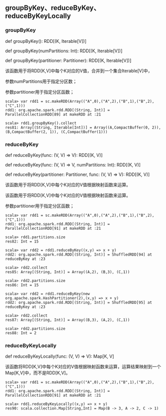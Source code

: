 ## groupByKey、reduceByKey、reduceByKeyLocally

### groupByKey

def groupByKey(): RDD[(K, Iterable[V])]

def groupByKey(numPartitions: Int): RDD[(K, Iterable[V])]

def groupByKey(partitioner: Partitioner): RDD[(K, Iterable[V])]

该函数用于将RDD[K,V]中每个K对应的V值，合并到一个集合Iterable[V]中，

参数numPartitions用于指定分区数；

参数partitioner用于指定分区函数；

```
scala> var rdd1 = sc.makeRDD(Array(("A",0),("A",2),("B",1),("B",2),("C",1)))
rdd1: org.apache.spark.rdd.RDD[(String, Int)] = ParallelCollectionRDD[89] at makeRDD at :21
 
scala> rdd1.groupByKey().collect
res81: Array[(String, Iterable[Int])] = Array((A,CompactBuffer(0, 2)), (B,CompactBuffer(2, 1)), (C,CompactBuffer(1)))
```

### reduceByKey

def reduceByKey(func: (V, V) => V): RDD[(K, V)]

def reduceByKey(func: (V, V) => V, numPartitions: Int): RDD[(K, V)]

def reduceByKey(partitioner: Partitioner, func: (V, V) => V): RDD[(K, V)]

该函数用于将RDD[K,V]中每个K对应的V值根据映射函数来运算。

该函数用于将RDD[K,V]中每个K对应的V值根据映射函数来运算。

参数partitioner用于指定分区函数；

```
scala> var rdd1 = sc.makeRDD(Array(("A",0),("A",2),("B",1),("B",2),("C",1)))
rdd1: org.apache.spark.rdd.RDD[(String, Int)] = ParallelCollectionRDD[91] at makeRDD at :21
 
scala> rdd1.partitions.size
res82: Int = 15
 
scala> var rdd2 = rdd1.reduceByKey((x,y) => x + y)
rdd2: org.apache.spark.rdd.RDD[(String, Int)] = ShuffledRDD[94] at reduceByKey at :23
 
scala> rdd2.collect
res85: Array[(String, Int)] = Array((A,2), (B,3), (C,1))
 
scala> rdd2.partitions.size
res86: Int = 15
 
scala> var rdd2 = rdd1.reduceByKey(new org.apache.spark.HashPartitioner(2),(x,y) => x + y)
rdd2: org.apache.spark.rdd.RDD[(String, Int)] = ShuffledRDD[95] at reduceByKey at :23
 
scala> rdd2.collect
res87: Array[(String, Int)] = Array((B,3), (A,2), (C,1))
 
scala> rdd2.partitions.size
res88: Int = 2
```

### reduceByKeyLocally

def reduceByKeyLocally(func: (V, V) => V): Map[K, V]

该函数将RDD[K,V]中每个K对应的V值根据映射函数来运算，运算结果映射到一个Map[K,V]中，而不是RDD[K,V]。

```
scala> var rdd1 = sc.makeRDD(Array(("A",0),("A",2),("B",1),("B",2),("C",1)))
rdd1: org.apache.spark.rdd.RDD[(String, Int)] = ParallelCollectionRDD[91] at makeRDD at :21
 
scala> rdd1.reduceByKeyLocally((x,y) => x + y)
res90: scala.collection.Map[String,Int] = Map(B -> 3, A -> 2, C -> 1)
```